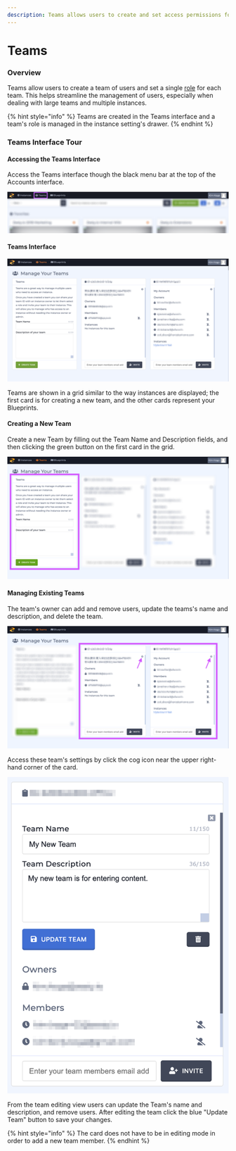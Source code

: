 ```yaml
---
description: Teams allows users to create and set access permissions for groups of users.
---
```


# Teams

### Overview

Teams allow users to create a team of users and set a single [role](https://zesty.org/content-instance/roles-and-permissions) for each team. This helps streamline the management of users, especially when dealing with large teams and multiple instances. 

{% hint style="info" %}
Teams are created in the Teams interface and a team's role is managed in the instance setting's drawer.
{% endhint %}

### Teams Interface Tour

#### Accessing the Teams Interface

Access the Teams interface though the black menu bar at the top of the Accounts interface. 

![Access Blueprints from the Accounts menu bar.](../../.gitbook/assets/teams-interface-access.png)

#### Teams Interface

![The Teams interface allows users to manager their teams.](../../.gitbook/assets/teams-interface.png)

Teams are shown in a grid similar to the way instances are displayed; the first card is for creating a new team, and the other cards represent your Blueprints. 

#### Creating a New Team

Create a new Team by filling out the Team Name and Description fields, and then clicking the green button on the first card in the grid.

![Use the first card in the grid to create a new team.](../../.gitbook/assets/teams-interface-create-new.png)

#### Managing Existing Teams

The team's owner can add and remove users, update the teams's name and description, and delete the team. 

![Access teams&apos; settings by clicking the cog icon.](../../.gitbook/assets/teams-interface-edit-teams.png)

Access these team's settings by click the cog icon near the upper right-hand corner of the card.

![Team editing view.](../../.gitbook/assets/team-edit-view.png)

From the team editing view users can update the Team's name and description, and remove users. After editing the team click the blue "Update Team" button to save your changes. 

{% hint style="info" %}
The card does not have to be in editing mode in order to add a new team member. 
{% endhint %}

